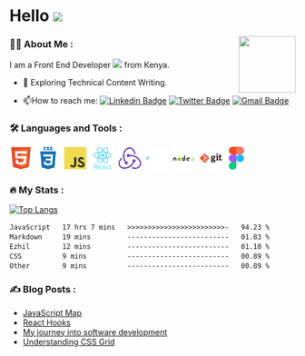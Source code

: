 <div id="header">  
 
  <h1>
    Hello
    <img src="https://media.giphy.com/media/G3Eoq3rxJQlR0AFdKu/giphy.gif" width="40px"/>
  </h1>
</div>

<div>
  <img src="https://media.giphy.com/media/QssGEmpkyEOhBCb7e1/giphy.gif" align="right" border-radius="50%" width="100" height="100"/>
</div>

### :woman_technologist: About Me :
I am a Front End Developer <img src="https://media.giphy.com/media/WUlplcMpOCEmTGBtBW/giphy.gif" width="30"> from Kenya.

- :seedling: Exploring Technical Content Writing.



- :mailbox:How to reach me: [![Linkedin Badge](https://img.shields.io/badge/-LINKEDIN-blue?style=flat&logo=Linkedin&logoColor=white)](https://www.linkedin.com/in/rosemutai/)  [![Twitter Badge](https://img.shields.io/badge/-TWITTER-blue?style=flat&logo=Twitter&logoColor=white)](https://www.twitter.com/__chepngetich/) [![Gmail Badge](https://img.shields.io/badge/-Gmail-red?style=flat&logo=Gmail&logoColor=white)](https://www.gmail.com/chepngetichrose2030@gmail.com/)

### :hammer_and_wrench: Languages and Tools :

<div>
  <img src="https://github.com/devicons/devicon/blob/master/icons/html5/html5-original.svg" title="HTML5" alt="HTML" width="40" height="40"/>&nbsp;
  <img src="https://github.com/devicons/devicon/blob/master/icons/css3/css3-plain-wordmark.svg"  title="CSS3" alt="CSS" width="40" height="40"/>&nbsp;
  <img src="https://github.com/devicons/devicon/blob/master/icons/javascript/javascript-original.svg" title="JavaScript" alt="JavaScript" width="40" height="40"/>&nbsp;
  <img src="https://github.com/devicons/devicon/blob/master/icons/react/react-original-wordmark.svg" title="React" alt="React" width="40" height="40"/>&nbsp;
 <img src="https://github.com/devicons/devicon/blob/master/icons/redux/redux-original.svg"  title="React" alt="React" width="40" height="40"/>&nbsp;
  <img src="https://github.com/devicons/devicon/blob/master/icons/tailwindcss/tailwindcss-original-wordmark.svg" title="Tailwind CSS" alt="Tailwind CSS" width="40" height="40"/>&nbsp; 
  <img src="https://github.com/devicons/devicon/blob/master/icons/nodejs/nodejs-original-wordmark.svg" title="NodeJS" alt="NodeJS" width="40" height="40"/>&nbsp;
  <img src="https://github.com/devicons/devicon/blob/master/icons/git/git-original-wordmark.svg" title="Git" **alt="Git" width="40" height="40"/>
  <img src="https://github.com/devicons/devicon/blob/master/icons/figma/figma-original.svg" title="Figma" **alt="Figma" width="40" height="40"/>
</div>

### :fire: My Stats :
 
[![Top Langs](https://github-readme-stats.vercel.app/api/top-langs/?username=rosemutai&layout=compact&theme=transparent)](https://github.com/anuraghazra/github-readme-stats)

 <!--START_SECTION:waka-->

```txt
JavaScript   17 hrs 7 mins   >>>>>>>>>>>>>>>>>>>>>>>>-   94.23 %
Markdown     19 mins         -------------------------   01.83 %
Ezhil        12 mins         -------------------------   01.10 %
CSS          9 mins          -------------------------   00.89 %
Other        9 mins          -------------------------   00.89 %
```

<!--END_SECTION:waka-->

 
### :writing_hand: Blog Posts :

<!-- BLOG-POST-LIST:START -->
- [JavaScript Map](https://mutairose.hashnode.dev/javascript-map)
- [React Hooks](https://mutairose.hashnode.dev/react-hooks)
- [My journey into software development](https://mutairose.hashnode.dev/my-journey-into-software-development)
- [Understanding CSS Grid](https://mutairose.hashnode.dev/understanding-css-grid)
<!-- BLOG-POST-LIST:END -->


